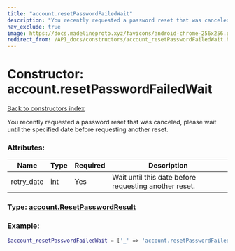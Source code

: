 ```yaml
---
title: "account.resetPasswordFailedWait"
description: "You recently requested a password reset that was canceled, please wait until the specified date before requesting another reset."
nav_exclude: true
image: https://docs.madelineproto.xyz/favicons/android-chrome-256x256.png
redirect_from: /API_docs/constructors/account_resetPasswordFailedWait.html
---
```

# Constructor: account.resetPasswordFailedWait  
[Back to constructors index](/API_docs/constructors/index.html)



You recently requested a password reset that was canceled, please wait until the specified date before requesting another reset.

### Attributes:

| Name     |    Type       | Required | Description |
|----------|---------------|----------|-------------|
|retry\_date|[int](/API_docs/types/int.html) | Yes|Wait until this date before requesting another reset.|



### Type: [account.ResetPasswordResult](/API_docs/types/account.ResetPasswordResult.html)


### Example:

```php
$account_resetPasswordFailedWait = ['_' => 'account.resetPasswordFailedWait', 'retry_date' => int];
```  
